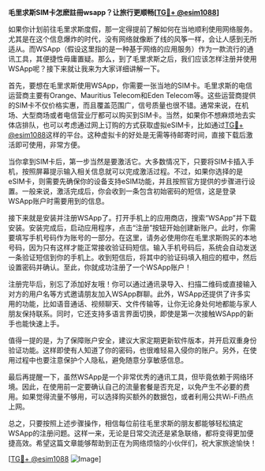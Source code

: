 **毛里求斯SIM卡怎麽註冊wsapp？让旅行更顺畅[[TG💪+ @esim1088](https://t.me/s/esim1088)]**

如果你计划前往毛里求斯度假，那一定得提前了解如何在当地顺利使用网络服务。尤其是在这个信息爆炸的时代，没有网络就像断了线的风筝一样，会让人感到无所适从。而WSApp（假设这里指的是一种基于网络的应用服务）作为一款流行的通讯工具，其便捷性毋庸置疑。那么，到了毛里求斯之后，我们应该怎样注册并使用WSApp呢？接下来就让我来为大家详细讲解一下。

首先，要想在毛里求斯使用WSApp，你需要一张当地的SIM卡。毛里求斯的电信运营商主要有Orange、Mauritius Telecom和Eden Telecom等。这些运营商提供的SIM卡不仅价格实惠，而且覆盖范围广，信号质量也很不错。通常来说，在机场、大型商场或者电信营业厅都可以购买到SIM卡。当然，如果你不想麻烦地去实体店排队，也可以考虑通过网上订购的方式获取虚拟eSIM卡，比如通过[TG💪+ @esim1088](https://t.me/s/esim1088)这样的平台。这种虚拟卡的好处是无需等待邮寄时间，直接下载后激活即可使用，非常方便。

当你拿到SIM卡后，第一步当然是要激活它。大多数情况下，只要将SIM卡插入手机，按照屏幕提示输入相关信息就可以完成激活过程。不过，如果你选择的是eSIM卡，则需要先确保你的设备支持eSIM功能，并且按照官方提供的步骤进行设置。一般来说，激活完成后，你会收到一条包含初始密码的短信，这是登录WSApp账户时需要用到的信息。

接下来就是安装并注册WSApp了。打开手机上的应用商店，搜索“WSApp”并下载安装。安装完成后，启动应用程序，点击“注册”按钮开始创建新账户。此时，你需要填写手机号码作为账号的一部分。在这里，请务必使用你在毛里求斯购买的本地号码，因为只有这样才能正常接收验证码短信。输入手机号码后，系统会自动发送一条验证短信到你的手机上。收到短信后，将其中的验证码填入相应的框中，然后设置密码并确认。至此，你就成功注册了一个WSApp账户！

注册完毕后，别忘了添加好友哦！你可以通过通讯录导入、扫描二维码或直接输入对方的用户名等方式邀请朋友加入WSApp群聊。此外，WSApp还提供了许多实用的功能，比如语音通话、视频聊天、文件传输等，让你无论身处何地都能与家人朋友保持联系。同时，它还支持多语言界面切换，即使是第一次接触WSApp的新手也能快速上手。

值得一提的是，为了保障账户安全，建议大家定期更新软件版本，并开启双重身份验证功能。这样即使有人知道了你的密码，也很难轻易入侵你的账户。另外，在使用过程中也要注意保护个人隐私，避免随意分享敏感信息。

最后再提醒一下，虽然WSApp是一个非常优秀的通讯工具，但毕竟依赖于网络环境。因此，在使用前一定要确认自己的流量套餐是否充足，以免产生不必要的费用。如果觉得流量不够用，可以选择购买额外的数据包，或者利用公共Wi-Fi热点上网。

总之，只要按照上述步骤操作，相信每位前往毛里求斯的朋友都能够轻松搞定WSApp的注册问题。这样一来，无论是日常交流还是紧急联络，都将变得更加便捷高效。希望这篇文章能够帮助到正在为网络烦恼的小伙伴们，祝大家旅途愉快！

[[TG💪+ @esim1088](https://t.me/s/esim1088) ![Image](https://i.postimg.cc/4NQfJmqS/Snipaste-2025-05-13-00-14-12.png)]